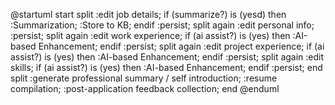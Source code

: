 @startuml
start
split
    :edit job details;
    if (summarize?) is (yesd) then
        :Summarization;
        :Store to KB;
    endif
    :persist;
split again
    :edit personal info;
    :persist;
split again
    :edit work experience;
    if (ai assist?) is (yes) then
        :AI-based Enhancement;
    endif
    :persist;
split again
    :edit project experience;
    if (ai assist?) is (yes) then
        :AI-based Enhancement;
    endif
    :persist;
split again
    :edit skills;
    if (ai assist?) is (yes) then
        :AI-based Enhancement;
    endif
    :persist;
end split
:generate professional summary / self introduction;
:resume compilation;
:post-application feedback collection;
end
@enduml